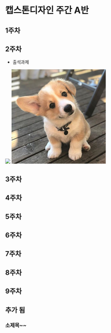 # 캡스톤디자인 주간 A반

##  1주차

## 2주차
  - 출석과제

<img width="" height="" src="./png/2주차_과제.jpg"></img>
<img width="300" height="300" src="./png/강아지.jpg"></img>


## 3주차
## 4주차
## 5주차
## 6주차
## 7주차
## 8주차
## 9주차
## 추가 됨

### 소제목~~
